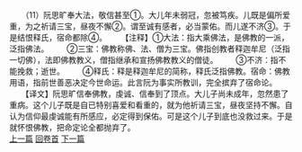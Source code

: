 　　（11）阮思旷奉大法，敬信甚至①。大儿年未弱冠，忽被笃疾。儿既是偏所爱重，为之祈请三宝，昼夜不懈②。谓至诚有感者，必当蒙佑。而儿遂不济③。于是结恨释氏，宿命都除④。
　　【注释】①大法：指大乘佛法，是佛教的一派，泛指佛法。
　　②三宝：佛教称佛、法、僧为三宝。佛指创教者释迦牟尼（泛指一切佛），法即佛教教义，僧指继承和宣扬佛教教义的僧徒。
　　③不济：指不能挽救；逝世。
　　④释氏：释是释迦牟尼的简称，释氏泛指佛教。宿命：佛教用语，指前世善恶决定今世命运。此言阮为事实所教训，完全摈弃了宿命论。
　　【译文】阮思旷信奉佛教，虔诚、信奉到了顶点。大儿子尚未成年，忽然患了重病。这个儿子既是自已特别喜爱和看重的，就为他祈请三宝，昼夜坚持不懈。自认为信仰最虔诚能有所感应，必定得到保佑。可是这个儿子到底也没救过来。于是就怀恨佛教，把命定论全都抛弃了。
<br>[上一篇](33_10) [回卷首](33_00) [下一篇](33_12)
